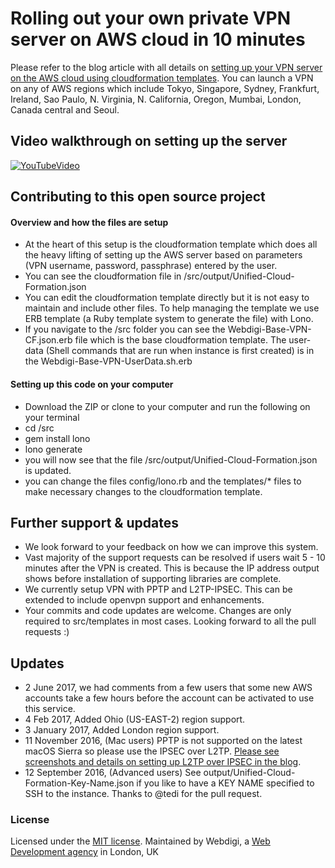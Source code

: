 # Rolling out your own private VPN server on AWS cloud in 10 minutes
Please refer to the blog article with all details on [setting up your VPN server on the AWS cloud using cloudformation templates](https://www.webdigi.co.uk/blog/2015/how-to-setup-your-own-private-secure-free-vpn-on-the-amazon-aws-cloud-in-10-minutes/). You can launch a VPN on any of AWS regions which include Tokyo, Singapore, Sydney, Frankfurt, Ireland, Sao Paulo, N. Virginia, N. California, Oregon, Mumbai, London, Canada central and Seoul.

## Video walkthrough on setting up the server
[![YouTubeVideo](http://i.imgur.com/OMQUry7.png)](http://youtu.be/fBBERp5CUgo)

## Contributing to this open source project
#### Overview and how the files are setup
- At the heart of this setup is the cloudformation template which does all the heavy lifting of setting up the AWS server based on parameters (VPN username, password, passphrase) entered by the user.
- You can see the cloudformation file in /src/output/Unified-Cloud-Formation.json
- You can edit the cloudformation template directly but it is not easy to maintain and include other files. To help managing the template we use ERB template (a Ruby template system to generate the file) with Lono.
- If you navigate to the /src folder you can see the Webdigi-Base-VPN-CF.json.erb file which is the base cloudformation template. The user-data (Shell commands that are run when instance is first created) is in the Webdigi-Base-VPN-UserData.sh.erb

#### Setting up this code on your computer 
- Download the ZIP or clone to your computer and run the following on your terminal
- cd /src
- gem install lono
- lono generate
- you will now see that the file /src/output/Unified-Cloud-Formation.json is updated.
- you can change the files config/lono.rb and the templates/* files to make necessary changes to the cloudformation template.
  

## Further support & updates
- We look forward to your feedback on how we can improve this system. 
- Vast majority of the support requests can be resolved if users wait 5 - 10 minutes after the VPN is created. This is because the IP address output shows before installation of supporting libraries are complete.
- We currently setup VPN with PPTP and L2TP-IPSEC. This can be extended to include openvpn support and enhancements.
- Your commits and code updates are welcome. Changes are only required to src/templates in most cases. Looking forward to all the pull requests :)

## Updates
- 2 June 2017, we had comments from a few users that some new AWS accounts take a few hours before the account can be activated to use this service.
- 4 Feb 2017, Added Ohio (US-EAST-2) region support.
- 3 January 2017, Added London region support.
- 11 November 2016, (Mac users) PPTP is not supported on the latest macOS Sierra so please use the IPSEC over L2TP. [Please see screenshots and details on setting up L2TP over IPSEC in the blog](https://www.webdigi.co.uk/blog/2015/how-to-setup-your-own-private-secure-free-vpn-on-the-amazon-aws-cloud-in-10-minutes/).
- 12 September 2016, (Advanced users) See output/Unified-Cloud-Formation-Key-Name.json if you like to have a KEY NAME specified to SSH to the instance. Thanks to @tedi for the pull request.


### License
Licensed under the [MIT license](https://github.com/webdigi/AWS-VPN-Server-Setup/blob/master/LICENSE.txt). Maintained by Webdigi, a [Web Development agency](https://www.webdigi.co.uk) in London, UK

